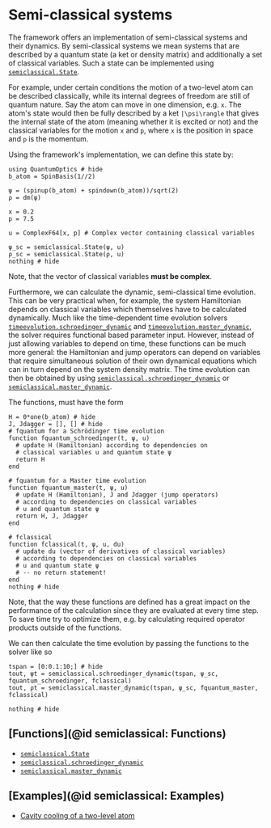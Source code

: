 # Semi-classical systems

The framework offers an implementation of semi-classical systems and their dynamics. By semi-classical systems we mean systems that are described by a quantum state (a ket or density matrix) and additionally a set of classical variables. Such a state can be implemented using [`semiclassical.State`](@ref).

For example, under certain conditions the motion of a two-level atom can be described classically, while its internal degrees of freedom are still of quantum nature. Say the atom can move in one dimension, e.g. ``x``. The atom's state would then be fully described by a ket ``|\psi\rangle`` that gives the internal state of the atom (meaning whether it is excited or not) and the classical variables for the motion ``x`` and ``p``, where ``x`` is the position in space and ``p`` is the momentum.

Using the framework's implementation, we can define this state by:

```@example semiclassical1
using QuantumOptics # hide
b_atom = SpinBasis(1//2)

ψ = (spinup(b_atom) + spindown(b_atom))/sqrt(2)
ρ = dm(ψ)

x = 0.2
p = 7.5

u = ComplexF64[x, p] # Complex vector containing classical variables

ψ_sc = semiclassical.State(ψ, u)
ρ_sc = semiclassical.State(ρ, u)
nothing # hide
```
Note, that the vector of classical variables **must be complex**.

Furthermore, we can calculate the dynamic, semi-classical time evolution. This can be very practical when, for example, the system Hamiltonian depends on classical variables which themselves have to be calculated dynamically. Much like the time-dependent time evolution solvers [`timeevolution.schroedinger_dynamic`](@ref) and [`timeevolution.master_dynamic`](@ref), the solver requires functional based parameter input. However, instead of just allowing variables to depend on time, these functions can be much more general: the Hamiltonian and jump operators can depend on variables that require simultaneous solution of their own dynamical equations which can in turn depend on the system density matrix. The time evolution can then be obtained by using [`semiclassical.schroedinger_dynamic`](@ref) or [`semiclassical.master_dynamic`](@ref).

The functions, must have the form

```@example semiclassical1
H = 0*one(b_atom) # hide
J, Jdagger = [], [] # hide
# fquantum for a Schrödinger time evolution
function fquantum_schroedinger(t, ψ, u)
  # update H (Hamiltonian) according to dependencies on
  # classical variables u and quantum state ψ
  return H
end

# fquantum for a Master time evolution
function fquantum_master(t, ψ, u)
  # update H (Hamiltonian), J and Jdagger (jump operators)
  # according to dependencies on classical variables
  # u and quantum state ψ
  return H, J, Jdagger
end

# fclassical
function fclassical(t, ψ, u, du)
  # update du (vector of derivatives of classical variables)
  # according to dependencies on classical variables
  # u and quantum state ψ
  # -- no return statement!
end
nothing # hide
```

Note, that the way these functions are defined has a great impact on the performance of the calculation since they are evaluated at every time step. To save time try to optimize them, e.g. by calculating required operator products outside of the functions.

We can then calculate the time evolution by passing the functions to the solver like so

```@example semiclassical1
tspan = [0:0.1:10;] # hide
tout, ψt = semiclassical.schroedinger_dynamic(tspan, ψ_sc, fquantum_schroedinger, fclassical)
tout, ρt = semiclassical.master_dynamic(tspan, ψ_sc, fquantum_master, fclassical)

nothing # hide
```


## [Functions](@id semiclassical: Functions)


* [`semiclassical.State`](@ref)
* [`semiclassical.schroedinger_dynamic`](@ref)
* [`semiclassical.master_dynamic`](@ref)

## [Examples](@id semiclassical: Examples)

* [Cavity cooling of a two-level atom](@ref)
